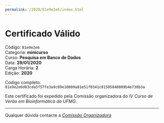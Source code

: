 ```yaml
---
permalink: /2020/81e9e2e6/index.html
---
```


# Certificado Válido

Código: `81e9e2e6`<br>
Categoria: **minicurso**<br>
Curso: **Pesquisa em Banco de Dados**<br>
Data: **29/01/2020**<br>
Carga Horária: **2**<br>
Edição: **2020**<br>


Código completo: `81e9e2e6d03cda5f57fe3a9c09e10809a81e51f0341c81505848889b4e738b3a`


Este certificado foi expedido pela Comissão organizadora do *IV Curso de Verão em Bioinformática da UFMG*.

----

Qualquer dúvida contacte a [_Comissão Organizadora_](<mailto:cursobioinfoufmg@gmail.com$subject=[Certificados]>)

